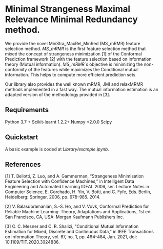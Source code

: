 # Minimal Strangeness Maximal Relevance Minimal Redundancy method.

We provide the novel MinStra_MaxRel_MinRed (MS_mRMR) feature selection method.
*MS_mRMR*  is the first feature selection method that mixed the concept of strangeness minimization [1] of the Conformal Prediction framework [2] with the feature selection based on information theory (Mutual information). *MS_mRMR*´s objective is minimizing the non-conformity of the features while maximizes the Conditional mutual information. This helps to compute more efficient prediction sets.  

Our library also provides the well known mRMR, JMI and relaxMRMR methods implemented in a fast way. The mutual information estimation is an adapted version of the methodology provided in [3].


## Requirements

Python 3.7 +
Scikit-learnt 1.2.2+
Numpy <2.0.0
Scipy 



## Quickstart

A basic example is coded at *Library/example.ipynb*.

## References 

[1] T. Bellotti, Z. Luo, and A. Gammerman, “Strangeness Minimisation 
Feature Selection with Confidence Machines,” in Intelligent Data Engineering
and Automated Learning IDEAL 2006, ser. Lecture Notes in
Computer Science, E. Corchado, H. Yin, V. Botti, and C. Fyfe, Eds.
Berlin, Heidelberg: Springer, 2006, pp. 978–985. 2014.

[2] V. Balasubramanian, S.-S. Ho, and V. Vovk, Conformal Prediction
for Reliable Machine Learning: Theory, Adaptations and Applications,
1st ed. San Francisco, CA, USA: Morgan Kaufmann Publishers Inc.

[3] O. C. Mesner and C. R. Shalizi, "Conditional Mutual Information Estimation for Mixed, Discrete and Continuous Data," in IEEE Transactions on Information Theory, vol. 67, no. 1, pp. 464-484, Jan. 2021, doi: 10.1109/TIT.2020.3024886.


